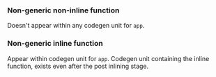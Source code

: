 ### Non-generic non-inline function

Doesn't appear within any codegen unit for `app`.


### Non-generic inline function

Appear within codegen unit for `app`. Codegen unit containing the inline function, exists even after the post inlining stage.
